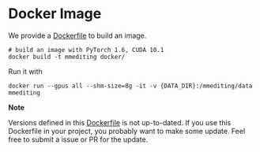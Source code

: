 # Docker Image

We provide a [Dockerfile](Dockerfile) to build an image.

```shell
# build an image with PyTorch 1.6, CUDA 10.1
docker build -t mmediting docker/
```

Run it with

```shell
docker run --gpus all --shm-size=8g -it -v {DATA_DIR}:/mmediting/data mmediting
```

**Note**

Versions defined in this [Dockerfile](Dockerfile) is not up-to-dated.
If you use this Dockerfile in your project, you probably want to make some update.
Feel free to submit a issue or PR for the update.
